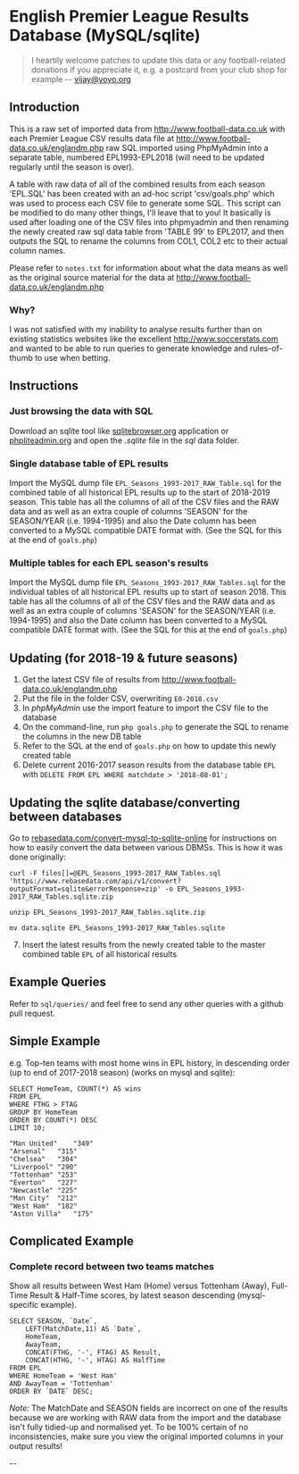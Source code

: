 # English Premier League Results Database (MySQL/sqlite)

> I heartily welcome patches to update this data or any football-related donations if you appreciate it, e.g. a postcard from your club shop for example -- vijay@yoyo.org

## Introduction

This is a raw set of imported data from http://www.football-data.co.uk with each Premier League CSV results data file at http://www.football-data.co.uk/englandm.php raw SQL imported using PhpMyAdmin into a separate table, numbered EPL1993-EPL2018 (will need to be updated regularly until the season is over).

A table with raw data of all of the combined results from each season 'EPL.SQL' has been created with an ad-hoc script 'csv/goals.php' which was used to process each CSV file to generate some SQL.  This script can be modified to do many other things, I'll leave that to you!  It basically is used after loading one of the CSV files into phpmyadmin and then renaming the newly created raw sql data table from 'TABLE 99' to EPL2017, and then outputs the SQL to rename the columns from COL1, COL2 etc to their actual column names.

Please refer to `notes.txt` for information about what the data means as well as the original source material for the data at http://www.football-data.co.uk/englandm.php

### Why?

I was not satisfied with my inability to analyse results further than on existing statistics websites like the excellent http://www.soccerstats.com and wanted to be able to run queries to generate knowledge and rules-of-thumb to use when betting.

## Instructions

### Just browsing the data with SQL

Download an sqlite tool like [sqlitebrowser.org](http://sqlitebrowser.org/) application or [phpliteadmin.org](phpliteadmin.org/) and open the *.sqlite* file in the *sql* data folder.

### Single database table of EPL results

Import the MySQL dump file `EPL_Seasons_1993-2017_RAW_Table.sql` for the
combined table of all historical EPL results up to the start of 2018-2019
season.  This table has all the columns of all of the CSV files and the RAW data and as well as an extra couple of columns 'SEASON' for the SEASON/YEAR (i.e. 1994-1995) and also the Date column has been converted to a MySQL compatible DATE format with.  (See the SQL for this at the end of `goals.php`)

### Multiple tables for each EPL season's results
Import the MySQL dump file `EPL_Seasons_1993-2017_RAW_Tables.sql` for the
individual tables of all historical EPL results up to start of season 2018.  This table has all the columns of all of the CSV files and the RAW data and as well as an extra couple of columns 'SEASON' for the SEASON/YEAR (i.e. 1994-1995) and also the Date column has been converted to a MySQL compatible DATE format with.  (See the SQL for this at the end of `goals.php`)

## Updating (for 2018-19 & future seasons)

1. Get the latest CSV file of results from http://www.football-data.co.uk/englandm.php
2. Put the file in the folder CSV, overwriting `E0-2018.csv`
3. In *phpMyAdmin* use the import feature to import the CSV file to the database
4. On the command-line, run `php goals.php` to generate the SQL to rename the columns in the new DB table
5. Refer to the SQL at the end of `goals.php` on how to update this newly created table
6. Delete current 2016-2017 season results from the database table `EPL` with `DELETE FROM EPL WHERE matchdate > '2018-08-01';`

## Updating the sqlite database/converting between databases

Go to [rebasedata.com/convert-mysql-to-sqlite-online](https://www.rebasedata.com/convert-mysql-to-sqlite-online) for instructions on how to easily convert the data between various DBMSs.  This is how it was done originally:

```
curl -F files[]=@EPL_Seasons_1993-2017_RAW_Tables.sql 'https://www.rebasedata.com/api/v1/convert?outputFormat=sqlite&errorResponse=zip' -o EPL_Seasons_1993-2017_RAW_Tables.sqlite.zip

unzip EPL_Seasons_1993-2017_RAW_Tables.sqlite.zip

mv data.sqlite EPL_Seasons_1993-2017_RAW_Tables.sqlite
```

7. Insert the latest results from the newly created table to the master combined table `EPL` of all historical results

## Example Queries

Refer to `sql/queries/` and feel free to send any other queries with a github pull request.

## Simple Example

e.g. Top-ten teams with most home wins in EPL history, in descending order (up to end of 2017-2018 season) (works on mysql and sqlite):

```
SELECT HomeTeam, COUNT(*) AS wins
FROM EPL
WHERE FTHG > FTAG
GROUP BY HomeTeam
ORDER BY COUNT(*) DESC
LIMIT 10;

"Man United"	"349"
"Arsenal"	"315"
"Chelsea"	"304"
"Liverpool"	"290"
"Tottenham"	"253"
"Everton"	"227"
"Newcastle"	"225"
"Man City"	"212"
"West Ham"	"182"
"Aston Villa"	"175"
```

## Complicated Example

### Complete record between two teams matches

Show all results between West Ham (Home) versus Tottenham (Away), Full-Time Result & Half-Time scores, by latest season descending (mysql-specific example).

```
SELECT SEASON, `Date`,
	LEFT(MatchDate,11) AS `Date`,
	HomeTeam,
	AwayTeam,
	CONCAT(FTHG, '-', FTAG) AS Result,
	CONCAT(HTHG, '-', HTAG) AS HalfTime
FROM EPL
WHERE HomeTeam = 'West Ham'
AND AwayTeam = 'Tottenham'
ORDER BY `DATE` DESC;

```
*Note:* The MatchDate and SEASON fields are incorrect on one of the results because we are working with RAW data from the import and the database isn't fully tidied-up and normalised yet.  To be 100% certain of no inconsistencies, make sure you view the original imported columns in your output results!

--
